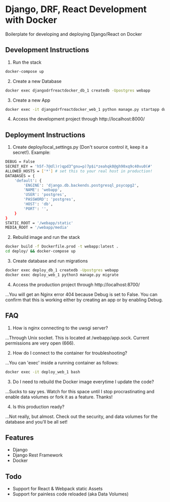 # Django, DRF, React Development with Docker

Boilerplate for developing and deploying Django/React on Docker

## Development Instructions

1. Run the stack

```sh
docker-compose up
```

2. Create a new Database

```sh
docker exec djangodrfreactdocker_db_1 createdb -Upostgres webapp
```

3. Create a new App

```sh
docker exec -it djangodrfreactdocker_web_1 python manage.py startapp dummyApp
```

4. Access the development project through http://localhost:8000/

## Deployment Instructions

1. Create deploy/local_settings.py (Don't source control it, keep it a secret!). Example:

```sh
DEBUG = False
SECRET_KEY = 'h5f-7@dl)r)qpd3^gnu=p)7p$i*zeahqk0@gh90xq9c40vu0(#'
ALLOWED_HOSTS = ['*'] # set this to your real host in production!
DATABASES = {
    'default': {
        'ENGINE': 'django.db.backends.postgresql_psycopg2',
        'NAME': 'webapp',
        'USER': 'postgres',
        'PASSWORD': 'postgres',
        'HOST': 'db',
        'PORT': '',
    }
}
STATIC_ROOT = '/webapp/static'
MEDIA_ROOT = '/webapp/media'
```

2. Rebuild image and run the stack

```sh
docker build -f Dockerfile.prod -t webapp:latest .
cd deploy/ && docker-compose up
```

3. Create database and run migrations

```sh
docker exec deploy_db_1 createdb -Upostgres webapp
docker exec deploy_web_1 python3 manage.py migrate
```

4. Access the production project through http://localhost:8700/

...You will get an Nginx error 404 because Debug is set to False. You can confirm that this is working either by creating an app or by enabling Debug.

## FAQ
1. How is nginx connecting to the uwsgi server?

...Through Unix socket. This is located at /webapp/app.sock. Current permissions are very open (666).

2. How do I connect to the container for troubleshooting?

...You can 'exec' inside a running container as follows:
```sh
docker exec -it deploy_web_1 bash
```

3. Do I need to rebuild the Docker image everytime I update the code?

...Sucks to say yes. Watch for this space until I stop procrastinating and enable data volumes or fork it as a feature. Thanks!

4. Is this production ready?

...Not really, but almost. Check out the security, and data volumes for the database and you'll be all set!

## Features
- Django
- Django Rest Framework
- Docker

## Todo
- Support for React & Webpack static Assets
- Support for painless code reloaded (aka Data Volumes)
